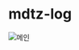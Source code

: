 # mdtz-log

![메인](https://github.com/HyeonJung/mdtz-log/blob/master/src/main/resources/images/mtdz_banner.gif?raw=true)